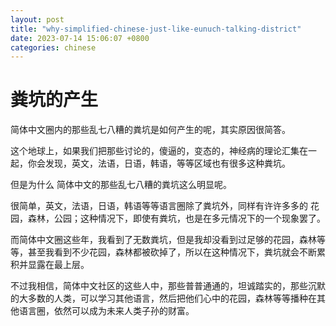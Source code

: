 ```yaml
---
layout: post
title: "why-simplified-chinese-just-like-eunuch-talking-district"
date: 2023-07-14 15:06:07 +0800
categories: chinese
---
```


# 粪坑的产生

简体中文圈内的那些乱七八糟的粪坑是如何产生的呢，其实原因很简答。

这个地球上，如果我们把那些讨论的，傻逼的，变态的，神经病的理论汇集在一起，你会发现，英文，法语，日语，韩语，等等区域也有很多这种粪坑。

但是为什么 简体中文的那些乱七八糟的粪坑这么明显呢。

很简单，英文，法语，日语，韩语等等语言圈除了粪坑外，同样有许许多多的 花园，森林，公园；这种情况下，即使有粪坑，也是在多元情况下的一个现象罢了。

而简体中文圈这些年，我看到了无数粪坑，但是我却没看到过足够的花园，森林等等，甚至我看到不少花园，森林都被砍掉了，所以在这种情况下，粪坑就会不断累积并显露在最上层。

不过我相信，简体中文社区的这些人中，那些普普通通的，坦诚踏实的，那些沉默的大多数的人类，可以学习其他语言，然后把他们心中的花园，森林等等播种在其他语言圈，依然可以成为未来人类子孙的财富。

